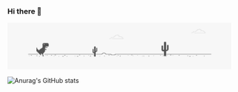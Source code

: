 ### Hi there 👋
![Header](https://github.com/IvanKrim/ivanKrim/blob/main/Assets/T-Rex.png)

![Anurag's GitHub stats](https://github-readme-stats.vercel.app/api?username=ivankrim&hide=prs,stars,issues)

<!--
**IvanKrim/ivanKrim** is a ✨ _special_ ✨ repository because its `README.md` (this file) appears on your GitHub profile.

Here are some ideas to get you started:

- 🔭 I’m currently working on ...
- 🌱 I’m currently learning ...
- 👯 I’m looking to collaborate on ...
- 🤔 I’m looking for help with ...
- 💬 Ask me about ...
- 📫 How to reach me: ...
- 😄 Pronouns: ...
- ⚡ Fun fact: ...
-->
